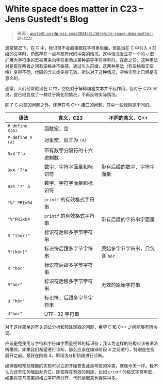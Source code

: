 <!--yml

类别：未分类

日期：2024-05-27 14:53:29

-->

# White space does matter in C23 – Jens Gustedt's Blog

> 来源：[`gustedt.wordpress.com/2024/01/16/white-space-does-matter-in-c23/`](https://gustedt.wordpress.com/2024/01/16/white-space-does-matter-in-c23/)

通常情况下，在 C 中，标识符不会直接跟在字符串后面。但是当在 C 中引入 `U` 前缀的文字时，仍然存在一些与现有代码冲突的情况。这种情况发生在一个将 `U` 宏扩展为字符串的宏被用来向字符串添加某种前导字符序列时。在此之前，这种用法对是否在两者之间有空格并不敏感。通过引入前缀，这两种用法（有空格和无空格）变得不同，代码的含义或变得无效。所以对于这种情况，空格实际上已经是有意义的。

通常，人们经常假设在 C 中，空格对于解释编程文本并不起作用，但对于 C23 来说，这已经变成了一种过于简化的情况，不再反映实际情况。

除了 C 内部的问题之外，还存在与 C++ 接口的问题，其中一些规则是不同的。

| 语法 | 含义，C23 | 不同的含义，C++ |
| --- | --- | --- |
| `# define X(A)` | 函数宏，空 |  |
| `# define X (A)` | 对象宏，展开为 `(A)` |  |
| `0x4'7'a` | 带有数字分隔符的十六进制数 |  |
| `0x4 '7'a` | 数字、字符字面量和标识符 | 带有后缀的数字、字符字面量 |
| `0x4 '7' a` | 数字、字符字面量和标识符 |  |
| `"%" PRIx64` | `printf` 的有效格式字符串 |  |
| `"%"PRIx64` | `printf` 的有效格式字符串 | 带有后缀的字符串字面量 |
| `R "(hör)"` | 标识符后跟多字节字符串 |  |
| `R"(hör)"` | 标识符后跟多字节字符串 | 原始多字节字符串，只包含 `hör` |
| `R "hör"` | 标识符后跟多字节字符串 |  |
| `R"hör"` | 标识符后跟多字节字符串 | 无效的原始字符串 |
| `U "hör"` | 标识符，后跟多字节字符串 |  |
| `U"hör"` | UTF-32 字符串 |  |

对于这样简单的有关词法分析和预处理器的问题，希望 C 和 C++ 之间能够有所协调。

应该避免使用与字符和字符串字面量相邻的标识符；我认为这样的结构应该被语法所排除。如果我们希望进行诊断，那么应该在编译阶段 4 之前进行，特别是在宏展开之前。最好在阶段 3，即词法分析阶段进行诊断。

编译器和预处理器的实现可以立即开始警告此类可能的冲突，就像今天一样。我不认为还有任何理由允许它。即使存在有效的用途，比如 `printf` 的格式字符串宏，如果将其与周围的格式字符串分开，代码读起来也容易得多。
